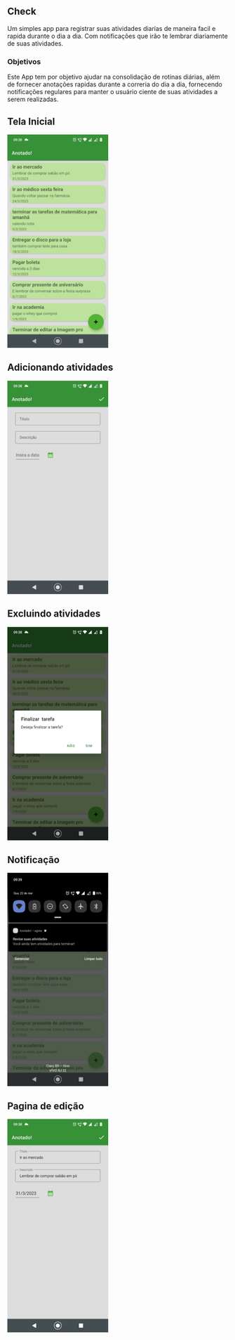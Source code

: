 ## Check
Um simples app para registrar suas atividades diarías de maneira facil e rapida durante o dia a dia.
Com notificações que irão te lembrar diariamente de suas atividades.

### Objetivos 
Este App tem por objetivo ajudar na consolidação de rotinas diárias, além de fornecer anotações rapidas durante a correria do dia a dia, fornecendo notificações regulares para manter o usuário ciente de suas atividades a serem realizadas. 

## Tela Inicial 
<img src="https://github.com/Patrick-Rafael/Imagens_dos_Apps/blob/master/pagina_principal.jpeg" width="230" height="486"> 

## Adicionando atividades
<img src="https://github.com/Patrick-Rafael/Imagens_dos_Apps/blob/master/adicionar_anotacao.jpeg" width="230" height="486"> 

## Excluindo atividades
<img src="https://github.com/Patrick-Rafael/Imagens_dos_Apps/blob/master/exclusão.jpeg" width="230" height="486"> 

## Notificação
<img src="https://github.com/Patrick-Rafael/Imagens_dos_Apps/blob/master/notificacao.jpeg" width="230" height="486"> 

## Pagina de edição
<img src="https://github.com/Patrick-Rafael/Imagens_dos_Apps/blob/master/pagina%20de%20edição.jpeg" width="230" height="486">


